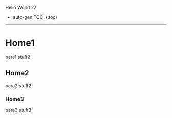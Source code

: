 Hello World 27


* auto-gen TOC:
{:toc}

---

# Home1
para1
stuff2

## Home2
para2
stuff2

### Home3
para3
stuff3
